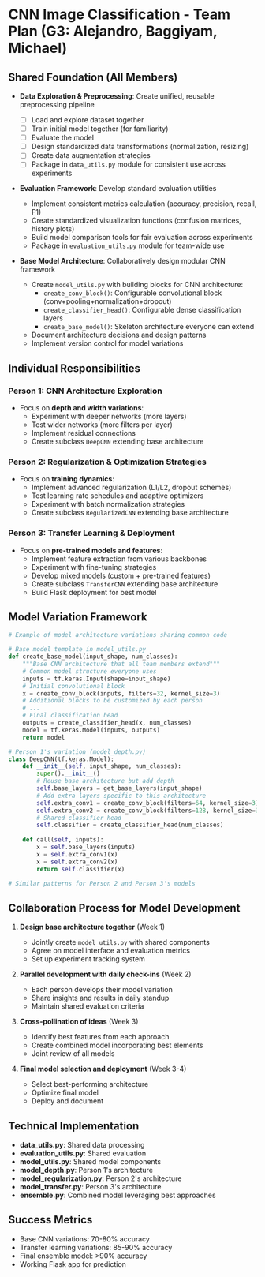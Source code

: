 # CNN Image Classification - Team Plan (G3: Alejandro, Baggiyam, Michael)

## Shared Foundation (All Members)
- **Data Exploration & Preprocessing**: Create unified, reusable preprocessing pipeline
  - [ ] Load and explore dataset together
  - [ ] Train initial model together (for familiarity)
  - [ ] Evaluate the model
  - [ ] Design standardized data transformations (normalization, resizing)
  - [ ] Create data augmentation strategies
  - [ ] Package in `data_utils.py` module for consistent use across experiments

- **Evaluation Framework**: Develop standard evaluation utilities
  - Implement consistent metrics calculation (accuracy, precision, recall, F1)
  - Create standardized visualization functions (confusion matrices, history plots)
  - Build model comparison tools for fair evaluation across experiments
  - Package in `evaluation_utils.py` module for team-wide use

- **Base Model Architecture**: Collaboratively design modular CNN framework
  - Create `model_utils.py` with building blocks for CNN architecture:
    - `create_conv_block()`: Configurable convolutional block (conv+pooling+normalization+dropout)
    - `create_classifier_head()`: Configurable dense classification layers
    - `create_base_model()`: Skeleton architecture everyone can extend
  - Document architecture decisions and design patterns
  - Implement version control for model variations

## Individual Responsibilities

### Person 1: CNN Architecture Exploration
- Focus on **depth and width variations**:
  - Experiment with deeper networks (more layers)
  - Test wider networks (more filters per layer)
  - Implement residual connections
  - Create subclass `DeepCNN` extending base architecture

### Person 2: Regularization & Optimization Strategies
- Focus on **training dynamics**:
  - Implement advanced regularization (L1/L2, dropout schemes)
  - Test learning rate schedules and adaptive optimizers
  - Experiment with batch normalization strategies
  - Create subclass `RegularizedCNN` extending base architecture

### Person 3: Transfer Learning & Deployment
- Focus on **pre-trained models and features**:
  - Implement feature extraction from various backbones
  - Experiment with fine-tuning strategies
  - Develop mixed models (custom + pre-trained features)
  - Create subclass `TransferCNN` extending base architecture
  - Build Flask deployment for best model

## Model Variation Framework
```python
# Example of model architecture variations sharing common code

# Base model template in model_utils.py
def create_base_model(input_shape, num_classes):
    """Base CNN architecture that all team members extend"""
    # Common model structure everyone uses
    inputs = tf.keras.Input(shape=input_shape)
    # Initial convolutional block
    x = create_conv_block(inputs, filters=32, kernel_size=3)
    # Additional blocks to be customized by each person
    # ...
    # Final classification head
    outputs = create_classifier_head(x, num_classes)
    model = tf.keras.Model(inputs, outputs)
    return model

# Person 1's variation (model_depth.py)
class DeepCNN(tf.keras.Model):
    def __init__(self, input_shape, num_classes):
        super().__init__()
        # Reuse base architecture but add depth
        self.base_layers = get_base_layers(input_shape)
        # Add extra layers specific to this architecture
        self.extra_conv1 = create_conv_block(filters=64, kernel_size=3)
        self.extra_conv2 = create_conv_block(filters=128, kernel_size=3)
        # Shared classifier head
        self.classifier = create_classifier_head(num_classes)
    
    def call(self, inputs):
        x = self.base_layers(inputs)
        x = self.extra_conv1(x)
        x = self.extra_conv2(x)
        return self.classifier(x)

# Similar patterns for Person 2 and Person 3's models
```

## Collaboration Process for Model Development
1. **Design base architecture together** (Week 1)
   - Jointly create `model_utils.py` with shared components
   - Agree on model interface and evaluation metrics
   - Set up experiment tracking system

2. **Parallel development with daily check-ins** (Week 2)
   - Each person develops their model variation
   - Share insights and results in daily standup
   - Maintain shared evaluation criteria

3. **Cross-pollination of ideas** (Week 3)
   - Identify best features from each approach
   - Create combined model incorporating best elements
   - Joint review of all models

4. **Final model selection and deployment** (Week 3-4)
   - Select best-performing architecture
   - Optimize final model
   - Deploy and document

## Technical Implementation
- **data_utils.py**: Shared data processing
- **evaluation_utils.py**: Shared evaluation
- **model_utils.py**: Shared model components
- **model_depth.py**: Person 1's architecture 
- **model_regularization.py**: Person 2's architecture
- **model_transfer.py**: Person 3's architecture
- **ensemble.py**: Combined model leveraging best approaches

## Success Metrics
- Base CNN variations: 70-80% accuracy
- Transfer learning variations: 85-90% accuracy
- Final ensemble model: >90% accuracy
- Working Flask app for prediction
